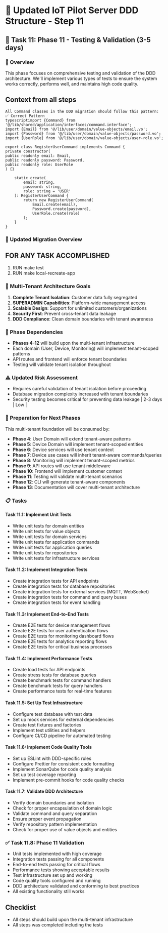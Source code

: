 # 🚀 Updated IoT Pilot Server DDD Structure - Step 11

## 🧪 Task 11: Phase 11 - Testing & Validation (3-5 days)

### 🎯 Overview
This phase focuses on comprehensive testing and validation of the DDD architecture. We'll implement various types of tests to ensure the system works correctly, performs well, and maintains high code quality.

## Context from all steps

```
All Command classes in the DDD migration should follow this pattern:
✅ Correct Pattern
typescriptimport {Command} from '@/lib/shared/application/interfaces/command.interface';
import {Email} from '@/lib/user/domain/value-objects/email.vo';
import {Password} from '@/lib/user/domain/value-objects/password.vo';
import {UserRole} from '@/lib/user/domain/value-objects/user-role.vo';

export class RegisterUserCommand implements Command {
private constructor(
public readonly email: Email,
public readonly password: Password,
public readonly role: UserRole
) {}

    static create(
        email: string,
        password: string,
        role: string = 'USER'
    ): RegisterUserCommand {
        return new RegisterUserCommand(
            Email.create(email),
            Password.create(password),
            UserRole.create(role)
        );
    }
}
```

### 🎯 Updated Migration Overview

## FOR ANY TASK ACCOMPLISHED
1. RUN make test
2. RUN make local-recreate-app

### 🏢 Multi-Tenant Architecture Goals

1. **Complete Tenant Isolation**: Customer data fully segregated
2. **SUPERADMIN Capabilities**: Platform-wide management access
3. **Scalable Design**: Support for unlimited customers/organizations
4. **Security First**: Prevent cross-tenant data leakage
5. **DDD Compliance**: Clean domain boundaries with tenant awareness

### 🔄 Phase Dependencies

- **Phases 4-12** will build upon the multi-tenant infrastructure
- Each domain (User, Device, Monitoring) will implement tenant-scoped patterns
- API routes and frontend will enforce tenant boundaries
- Testing will validate tenant isolation throughout

### ⚠️ Updated Risk Assessment

- Requires careful validation of tenant isolation before proceeding
- Database migration complexity increased with tenant boundaries
- Security testing becomes critical for preventing data leakage               | 2-3 days | Low        |

### 🔄 Preparation for Next Phases

This multi-tenant foundation will be consumed by:
- **Phase 4**: User Domain will extend tenant-aware patterns
- **Phase 5**: Device Domain will implement tenant-scoped entities
- **Phase 6**: Device services will use tenant context
- **Phase 7**: Device use cases will inherit tenant-aware commands/queries
- **Phase 8**: Monitoring will implement tenant-scoped metrics
- **Phase 9**: API routes will use tenant middleware
- **Phase 10**: Frontend will implement customer context
- **Phase 11**: Testing will validate multi-tenant scenarios
- **Phase 12**: CLI will generate tenant-aware components
- **Phase 13**: Documentation will cover multi-tenant architecture

### 📋 Tasks

#### Task 11.1: Implement Unit Tests
- Write unit tests for domain entities
- Write unit tests for value objects
- Write unit tests for domain services
- Write unit tests for application commands
- Write unit tests for application queries
- Write unit tests for repositories
- Write unit tests for infrastructure services

#### Task 11.2: Implement Integration Tests
- Create integration tests for API endpoints
- Create integration tests for database repositories
- Create integration tests for external services (MQTT, WebSocket)
- Create integration tests for command and query buses
- Create integration tests for event handling

#### Task 11.3: Implement End-to-End Tests
- Create E2E tests for device management flows
- Create E2E tests for user authentication flows
- Create E2E tests for monitoring dashboard flows
- Create E2E tests for analytics reporting flows
- Create E2E tests for critical business processes

#### Task 11.4: Implement Performance Tests
- Create load tests for API endpoints
- Create stress tests for database queries
- Create benchmark tests for command handlers
- Create benchmark tests for query handlers
- Create performance tests for real-time features

#### Task 11.5: Set Up Test Infrastructure
- Configure test database with test data
- Set up mock services for external dependencies
- Create test fixtures and factories
- Implement test utilities and helpers
- Configure CI/CD pipeline for automated testing

#### Task 11.6: Implement Code Quality Tools
- Set up ESLint with DDD-specific rules
- Configure Prettier for consistent code formatting
- Implement SonarQube for code quality analysis
- Set up test coverage reporting
- Implement pre-commit hooks for code quality checks

#### Task 11.7: Validate DDD Architecture
- Verify domain boundaries and isolation
- Check for proper encapsulation of domain logic
- Validate command and query separation
- Ensure proper event propagation
- Verify repository pattern implementation
- Check for proper use of value objects and entities

### ✅ Task 11.8: Phase 11 Validation
- Unit tests implemented with high coverage
- Integration tests passing for all components
- End-to-end tests passing for critical flows
- Performance tests showing acceptable results
- Test infrastructure set up and working
- Code quality tools configured and running
- DDD architecture validated and conforming to best practices
- All existing functionality still works

## Checklist
-  All steps should build upon the multi-tenant infrastructure
-  All steps was completed including the tests